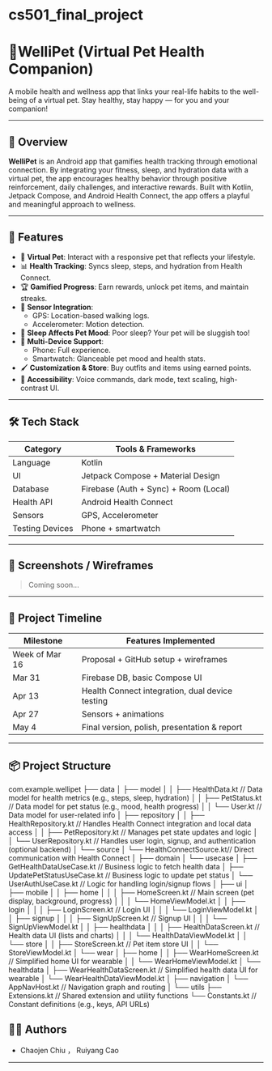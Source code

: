 # cs501_final_project
# 🐾WelliPet (Virtual Pet Health Companion)

A mobile health and wellness app that links your real-life habits to the well-being of a virtual pet. Stay healthy, stay happy — for you and your companion!

---

## 📱 Overview

**WelliPet** is an Android app that gamifies health tracking through emotional connection. By integrating your fitness, sleep, and hydration data with a virtual pet, the app encourages healthy behavior through positive reinforcement, daily challenges, and interactive rewards. Built with Kotlin, Jetpack Compose, and Android Health Connect, the app offers a playful and meaningful approach to wellness.

---

## 🎯 Features

- 🐶 **Virtual Pet**: Interact with a responsive pet that reflects your lifestyle.
- 📊 **Health Tracking**: Syncs sleep, steps, and hydration from Health Connect.
- 🏆 **Gamified Progress**: Earn rewards, unlock pet items, and maintain streaks.
- 📍 **Sensor Integration**:
  - GPS: Location-based walking logs.
  - Accelerometer: Motion detection.
- 🌙 **Sleep Affects Pet Mood**: Poor sleep? Your pet will be sluggish too!
- 🧭 **Multi-Device Support**: 
  - Phone: Full experience.
  - Smartwatch: Glanceable pet mood and health stats.
- 🖌️ **Customization & Store**: Buy outfits and items using earned points.
- 🌈 **Accessibility**: Voice commands, dark mode, text scaling, high-contrast UI.

---

## 🛠️ Tech Stack

| Category        | Tools & Frameworks                        |
|----------------|-------------------------------------------|
| Language        | Kotlin                                   |
| UI              | Jetpack Compose + Material Design         |
| Database        | Firebase (Auth + Sync) + Room (Local)     |
| Health API      | Android Health Connect                    |
| Sensors         | GPS, Accelerometer     |
| Testing Devices | Phone + smartwatch                        |

---

## 📸 Screenshots / Wireframes

> Coming soon...

---

## 🚧 Project Timeline

| Milestone      | Features Implemented                                      |
|----------------|------------------------------------------------------------|
| Week of Mar 16 | Proposal + GitHub setup + wireframes                      |
| Mar 31         | Firebase DB, basic Compose UI                        |
| Apr 13         | Health Connect integration, dual device testing           |
| Apr 27         | Sensors + animations                             |
| May 4          | Final version, polish, presentation & report              |

---

## 📦 Project Structure
com.example.wellipet
├── data
│   ├── model
│   │   ├── HealthData.kt         // Data model for health metrics (e.g., steps, sleep, hydration)
│   │   ├── PetStatus.kt          // Data model for pet status (e.g., mood, health progress)
│   │   └── User.kt               // Data model for user-related info
│   ├── repository
│   │   ├── HealthRepository.kt   // Handles Health Connect integration and local data access
│   │   ├── PetRepository.kt      // Manages pet state updates and logic
│   │   └── UserRepository.kt     // Handles user login, signup, and authentication (optional backend)
│   └── source
│       └── HealthConnectSource.kt// Direct communication with Health Connect
│
├── domain
│   └── usecase
│       ├── GetHealthDataUseCase.kt   // Business logic to fetch health data
│       ├── UpdatePetStatusUseCase.kt // Business logic to update pet status
│       └── UserAuthUseCase.kt        // Logic for handling login/signup flows
│
├── ui
│   ├── mobile
│   │   ├── home
│   │   │   ├── HomeScreen.kt         // Main screen (pet display, background, progress)
│   │   │   └── HomeViewModel.kt
│   │   ├── login
│   │   │   ├── LoginScreen.kt        // Login UI
│   │   │   └── LoginViewModel.kt
│   │   ├── signup
│   │   │   ├── SignUpScreen.kt       // Signup UI
│   │   │   └── SignUpViewModel.kt
│   │   ├── healthdata
│   │   │   ├── HealthDataScreen.kt   // Health data UI (lists and charts)
│   │   │   └── HealthDataViewModel.kt
│   │   └── store
│   │       ├── StoreScreen.kt        // Pet item store UI
│   │       └── StoreViewModel.kt
│   └── wear
│       ├── home
│       │   ├── WearHomeScreen.kt         // Simplified home UI for wearable
│       │   └── WearHomeViewModel.kt
│       └── healthdata
│           ├── WearHealthDataScreen.kt  // Simplified health data UI for wearable
│           └── WearHealthDataViewModel.kt
│
├── navigation
│   └── AppNavHost.kt               // Navigation graph and routing
│
└── utils
├── Extensions.kt               // Shared extension and utility functions
└── Constants.kt                // Constant definitions (e.g., keys, API URLs)


## 🙋‍♀️ Authors

- Chaojen Chiu ， Ruiyang Cao  

---

